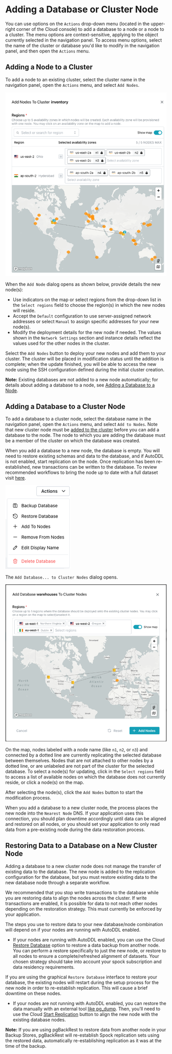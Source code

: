 # Adding a Database or Cluster Node

You can use options on the `Actions` drop-down menu (located in the upper-right corner of the Cloud console) to add a database to a node or a node to a cluster. The menu options are context-sensitive, applying to the object currently selected in the navigation panel. To access menu options, select the name of the cluster or database you'd like to modify in the navigation panel, and then open the `Actions` menu.


## Adding a Node to a Cluster

To add a node to an existing cluster, select the cluster name in the navigation panel, open the `Actions` menu, and select `Add Nodes`.

![Cluster Overview](../images/add_nodes.png)

When the `Add Node` dialog opens as shown below, provide details the new node(s): 

* Use indicators on the map or select regions from the drop-down list in the `Select regions` field to choose the region(s) in which the new nodes will reside.
* Accept the `Default` configuration to use server-assigned network addresses or select `Manual` to assign specific addresses for your new node(s).
* Modify the deployment details for the new node if needed. The values shown in the `Network Settings` section and instance details reflect the values used for the other nodes in the cluster.

Select the `Add Nodes` button to deploy your new nodes and add them to your cluster. The cluster will be placed in modification status until the addition is complete; when the update finished, you will be able to access the new node using the SSH configuration defined during the initial cluster creation.

**Note:** Existing databases are not added to a new node automatically; for details about adding a database to a node, see [Adding a Database to a Node](#adding-a-database-to-a-node).


## Adding a Database to a Cluster Node

To add a database to a cluster node, select the database name in the navigation panel, open the `Actions` menu, and select `Add to Nodes`. Note that new cluster node must be [added to the cluster](#adding-a-node-to-a-cluster) before you can add a database to the node. The node to which you are adding the database must be a member of the cluster on which the database was created.

When you add a database to a new node, the database is empty. You will need to restore existing schemas and data to the database, and if AutoDDL is not enabled, start replication on the node. Once replication has been re-established, new transactions can be written to the database. To review recommended workflows to bring the node up to date with a full dataset visit [here](#restoring-data-to-a-database-on-a-new-cluster-node).

![Cluster Overview](../images/actions_database.png)

The `Add Database... to Cluster Nodes` dialog opens.

![Cluster Overview](../images/add_db_to_nodes.png)

On the map, nodes labeled with a node name (like `n1`, `n2`, or `n3`) and connected by a dotted line are currently replicating the selected database between themselves. Nodes that are not attached to other nodes by a dotted line, or are unlabeled are not part of the cluster for the selected database. To select a node(s) for updating, click in the `Select regions` field to access a list of available nodes on which the database does not currently reside, or click a node(s) on the map.

After selecting the node(s), click the `Add Nodes` button to start the modification process. 

When you add a database to a new cluster node, the process places the new node into the `Nearest Node` DNS. If your application uses this connection, you should plan downtime accordingly until data can be aligned and restored on all nodes, or you should set your application to only read data from a pre-existing node during the data restoration process.


## Restoring Data to a Database on a New Cluster Node

Adding a database to a new cluster node does not manage the transfer of existing data to the database. The new node is added to the replication configuration for the database, but you must restore existing data to the new database node through a separate workflow.

We recommended that you stop write transactions to the database while you are restoring data to align the nodes across the cluster. If write transactions are enabled, it is possible for data to not reach other nodes depending on the restoration strategy. This must currently be enforced by your application.

The steps you use to restore data to your new database/node combination will depend on if your nodes are running with AutoDDL enabled.

* If your nodes are running with AutoDDL enabled, you can use the Cloud [Restore Database](https://docs.pgedge.com/cloud/backup/restore) option to restore a data backup from another node. You can perform a restore specifically to just the new node, or restore to all nodes to ensure a complete/refreshed alignment of datasets. Your chosen strategy should take into account your spock subscription and data residency requirements.

If you are using the graphical `Restore Database` interface to restore your database, the existing nodes will restart during the setup process for the new node in order to re-establish replication. This will cause a brief downtime on these nodes.

* If your nodes are not running with AutoDDL enabled, you can restore the data manually with an external tool [like pg_dump](https://www.postgresql.org/docs/16/app-pgdump.html). Then, you'll need to use the Cloud [Start Replication](https://docs.pgedge.com/cloud/database/manage_db#the-start-replication-pane) button to align the new node with the existing database nodes.

**Note:** If you are using pgBackRest to restore data from another node in your Backup Stores, pgBackRest will re-establish Spock replication sets using the restored data, automatically re-establishing replication as it was at the time of the backup.



